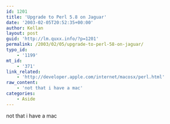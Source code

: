 ```yaml
---
id: 1201
title: 'Upgrade to Perl 5.8 on Jaguar'
date: '2003-02-05T20:52:35+00:00'
author: Kellan
layout: post
guid: 'http://lm.quxx.info/?p=1201'
permalink: /2003/02/05/upgrade-to-perl-58-on-jaguar/
typo_id:
    - '1199'
mt_id:
    - '371'
link_related:
    - 'http://developer.apple.com/internet/macosx/perl.html'
raw_content:
    - 'not that i have a mac'
categories:
    - Aside
---
```


not that i have a mac